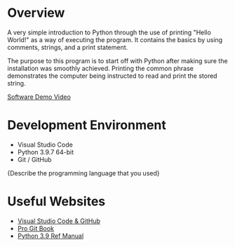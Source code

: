 # Overview

A very simple introduction to Python through the use of printing "Hello World!" as a way of executing the program. It contains the basics by using
comments, strings, and a print statement.

The purpose to this program is to start off with Python after making sure the installation was smoothly achieved. Printing the common phrase demonstrates the computer being instructed to read and print the stored string.

[Software Demo Video](http://youtube.link.goes.here)

# Development Environment

* Visual Studio Code
* Python 3.9.7 64-bit
* Git / GitHub

{Describe the programming language that you used}

# Useful Websites

* [Visual Studio Code & GitHub](https://code.visualstudio.com/docs/editor/versioncontrol)
* [Pro Git Book](https://git-scm.com/book/en/v2)
* [Python 3.9 Ref Manual](https://docs.python.org/3.9/library/index.html)